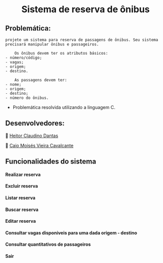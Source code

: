 <h1 align="center"> Sistema de reserva de ônibus 
</h1>

## Problemática:
    projete um sistema para reserva de passagens de ônibus. Seu sistema precisará manipular ônibus e passageiros.

        Os ônibus devem ter os atributos básicos:
    - número/código;
    - vagas;
    - origem;
    - destino.

        As passagens devem ter: 
    - nome; 
    - origem;
    - destino;
    - número do ônibus.

- Problemática resolvida utilizando a linguagem C.

## Desenvolvedores:
👤 [Heitor Claudino Dantas](https://github.com/TIHeitorDS)

👤 [Caio Moisés Vieira Cavalcante](https://github.com/caiomoises)

## Funcionalidades do sistema

#### Realizar reserva
#### Excluir reserva
#### Listar reserva
#### Buscar reserva
#### Editar reserva
#### Consultar vagas disponiveis para uma dada origem - destino
#### Consultar quantitativos de passageiros
#### Sair